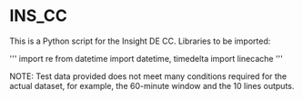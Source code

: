 # INS_CC

This is a Python script for the Insight DE CC.
Libraries to be imported:

'''
import re
from datetime import datetime, timedelta
import linecache
'''

NOTE:
Test data provided does not meet many conditions required for the actual dataset, for example, the 60-minute window and the 10 lines outputs.

